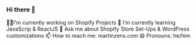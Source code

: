 ### Hi there 👋

👨‍💻I'm currently working on Shopify Projects
🌱 I’m currently learning JavaScrip & ReactJS 
💬 Ask me about Shopify Store Set-Ups & WordPress customizations
📫 How to reach me: martinzens.com
😄 Pronouns: he/him

<!--
**MartinRobertZens/MartinRobertZens** is a ✨ _special_ ✨ repository because its `README.md` (this file) appears on your GitHub profile.

Here are some ideas to get you started:

- 🔭 I’m currently working on ...
- 🌱 I’m currently learning ...
- 👯 I’m looking to collaborate on ...
- 🤔 I’m looking for help with ...
- 💬 Ask me about ...
- 📫 How to reach me: ...
- 😄 Pronouns: ...
- ⚡ Fun fact: ...
-->
